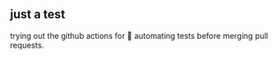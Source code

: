 ## just a test

trying out the github actions for :robot: automating tests before merging pull requests.
